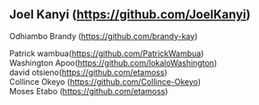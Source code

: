 
## Joel Kanyi (https://github.com/JoelKanyi)</br>

Odhiambo Brandy (https://github.com/brandy-kay)</br>

Patrick wambua(https://github.com/PatrickWambua)</br>
Washington Apoo(https://github.com/lokaloWashington)</br>
david otsieno(https://github.com/etamoss)</br>
Collince Okeyo (https://github.com/Collince-Okeyo)</br>
Moses Etabo (https://github.com/etamoss) 
